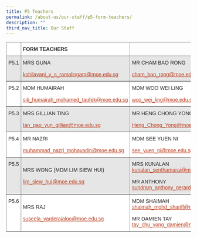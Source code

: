 ```yaml
---
title: P5 Teachers
permalink: /about-us/our-staff/p5-form-teachers/
description: ""
third_nav_title: Our Staff
---
```



<table style="border-collapse:collapse;border-spacing:0" class="tg"><thead><tr><th style="background-color:#FFF;border-color:inherit;border-style:solid;border-width:1px;color:#222;font-family:Arial, sans-serif;font-size:14px;font-weight:bold;overflow:hidden;padding:10px 5px;text-align:left;vertical-align:top;word-break:normal"></th><th style="background-color:#FFF;border-color:inherit;border-style:solid;border-width:1px;color:#222;font-family:Arial, sans-serif;font-size:14px;font-weight:bold;overflow:hidden;padding:10px 5px;text-align:left;vertical-align:top;word-break:normal">FORM TEACHERS</th><th style="border-color:inherit;border-style:solid;border-width:1px;font-family:Arial, sans-serif;font-size:14px;font-weight:normal;overflow:hidden;padding:10px 5px;text-align:left;vertical-align:top;word-break:normal"></th></tr></thead><tbody><tr><td style="background-color:#E6E6E6;border-color:inherit;border-style:solid;border-width:1px;color:#222;font-family:Arial, sans-serif;font-size:14px;overflow:hidden;padding:10px 5px;text-align:left;vertical-align:top;word-break:normal">P5.1</td><td style="background-color:#E6E6E6;border-color:inherit;border-style:solid;border-width:1px;color:#222;font-family:Arial, sans-serif;font-size:14px;overflow:hidden;padding:10px 5px;text-align:left;vertical-align:middle;word-break:normal">MRS GUNA<br><br><a href="mailto:kohilavani_v_s_ramalingam@moe.edu.sg"><span style="text-decoration:underline;color:#BC3A1A;background-color:transparent">kohilavani_v_s_ramalingam@moe.edu.sg</span></a></td><td style="background-color:#E6E6E6;border-color:inherit;border-style:solid;border-width:1px;color:#222;font-family:Arial, sans-serif;font-size:14px;overflow:hidden;padding:10px 5px;text-align:left;vertical-align:middle;word-break:normal">MR CHAM BAO RONG<br><br><a href="mailto:cham_bao_rong@moe.edu.sg"><span style="text-decoration:underline;color:#BC3A1A;background-color:transparent">cham_bao_rong@moe.edu.sg</span></a></td></tr><tr><td style="background-color:#FFF;border-color:inherit;border-style:solid;border-width:1px;color:#222;font-family:Arial, sans-serif;font-size:14px;overflow:hidden;padding:10px 5px;text-align:left;vertical-align:top;word-break:normal">P5.2</td><td style="background-color:#FFF;border-color:inherit;border-style:solid;border-width:1px;color:#222;font-family:Arial, sans-serif;font-size:14px;overflow:hidden;padding:10px 5px;text-align:left;vertical-align:middle;word-break:normal">MDM HUMAIRAH<br><br><a href="mailto:siti_humairah_mohamed_taufek@moe.edu.sg"><span style="text-decoration:underline;color:#BC3A1A;background-color:transparent">siti_humairah_mohamed_taufek@moe.edu.sg</span></a></td><td style="background-color:#FFF;border-color:inherit;border-style:solid;border-width:1px;color:#222;font-family:Arial, sans-serif;font-size:14px;overflow:hidden;padding:10px 5px;text-align:left;vertical-align:middle;word-break:normal">MDM WOO WEI LING<br><br><a href="mailto:woo_wei_ling@moe.edu.sg"><span style="text-decoration:underline;color:#BC3A1A;background-color:transparent">woo_wei_ling@moe.edu.sg</span></a></td></tr><tr><td style="background-color:#E6E6E6;border-color:inherit;border-style:solid;border-width:1px;color:#222;font-family:Arial, sans-serif;font-size:14px;overflow:hidden;padding:10px 5px;text-align:left;vertical-align:top;word-break:normal">P5.3</td><td style="background-color:#E6E6E6;border-color:inherit;border-style:solid;border-width:1px;color:#222;font-family:Arial, sans-serif;font-size:14px;overflow:hidden;padding:10px 5px;text-align:left;vertical-align:middle;word-break:normal">MRS GILLIAN TING<br><br><a href="mailto:tan_pao_yun_gillian@moe.edu.sg"><span style="text-decoration:underline;color:#BC3A1A;background-color:transparent">tan_pao_yun_gillian@moe.edu.sg</span></a></td><td style="background-color:#E6E6E6;border-color:inherit;border-style:solid;border-width:1px;color:#222;font-family:Arial, sans-serif;font-size:14px;overflow:hidden;padding:10px 5px;text-align:left;vertical-align:middle;word-break:normal">MR HENG CHONG YONG<br><br><a href="mailto:Heng_Chong_Yong@moe.edu.sg"><span style="text-decoration:underline;color:#BC3A1A;background-color:transparent">Heng_Chong_Yong@moe.edu.sg</span></a></td></tr><tr><td style="background-color:#FFF;border-color:inherit;border-style:solid;border-width:1px;color:#222;font-family:Arial, sans-serif;font-size:14px;overflow:hidden;padding:10px 5px;text-align:left;vertical-align:top;word-break:normal">P5.4</td><td style="background-color:#FFF;border-color:inherit;border-style:solid;border-width:1px;color:#222;font-family:Arial, sans-serif;font-size:14px;overflow:hidden;padding:10px 5px;text-align:left;vertical-align:middle;word-break:normal">MR NAZRI<br><br><a href="mailto:muhammad_nazri_mohayadin@moe.edu.sg"><span style="text-decoration:underline;color:#BC3A1A;background-color:transparent">muhammad_nazri_mohayadin@moe.edu.sg</span></a></td><td style="background-color:#FFF;border-color:inherit;border-style:solid;border-width:1px;color:#222;font-family:Arial, sans-serif;font-size:14px;overflow:hidden;padding:10px 5px;text-align:left;vertical-align:middle;word-break:normal">MDM SEE YUEN NI<br><br><a href="mailto:see_yuen_ni@moe.edu.sg"><span style="text-decoration:underline;color:#BC3A1A;background-color:transparent">see_yuen_ni@moe.edu.sg</span></a></td></tr><tr><td style="background-color:#E6E6E6;border-color:inherit;border-style:solid;border-width:1px;color:#222;font-family:Arial, sans-serif;font-size:14px;overflow:hidden;padding:10px 5px;text-align:left;vertical-align:top;word-break:normal">P5.5</td><td style="background-color:#E6E6E6;border-color:inherit;border-style:solid;border-width:1px;color:#222;font-family:Arial, sans-serif;font-size:14px;overflow:hidden;padding:10px 5px;text-align:left;vertical-align:middle;word-break:normal">MRS WONG (MDM LIM SIEW HUI)<br><br><a href="mailto:lim_siew_hui@moe.edu.sg"><span style="text-decoration:underline;color:#BC3A1A;background-color:transparent">lim_siew_hui@moe.edu.sg</span></a></td><td style="background-color:#E6E6E6;border-color:inherit;border-style:solid;border-width:1px;color:#222;font-family:Arial, sans-serif;font-size:14px;overflow:hidden;padding:10px 5px;text-align:left;vertical-align:middle;word-break:normal">MRS KUNALAN<br><a href="mailto:kunalan_senthamarai@moe.edu.sg" target="_blank" rel="noopener noreferrer"><span style="text-decoration:underline;color:#BC3A1A;background-color:transparent">kunalan_senthamarai@moe.edu.sg</span></a><br><br>MR ANTHONY<br><a href="mailto:sundram_anthony_gerard@moe.edu.sg" target="_blank" rel="noopener noreferrer"><span style="text-decoration:underline;color:#BC3A1A;background-color:transparent">sundram_anthony_gerard@moe.edu.sg</span></a></td></tr><tr><td style="background-color:#FFF;border-color:inherit;border-style:solid;border-width:1px;color:#222;font-family:Arial, sans-serif;font-size:14px;overflow:hidden;padding:10px 5px;text-align:left;vertical-align:top;word-break:normal">P5.6</td><td style="background-color:#FFF;border-color:inherit;border-style:solid;border-width:1px;color:#222;font-family:Arial, sans-serif;font-size:14px;overflow:hidden;padding:10px 5px;text-align:left;vertical-align:middle;word-break:normal">MRS RAJ<br><br><a href="mailto:suseela_varderajaloo@moe.edu.sg"><span style="text-decoration:underline;color:#BC3A1A;background-color:transparent">suseela_varderajaloo@moe.edu.sg</span></a></td><td style="background-color:#FFF;border-color:inherit;border-style:solid;border-width:1px;color:#222;font-family:Arial, sans-serif;font-size:14px;overflow:hidden;padding:10px 5px;text-align:left;vertical-align:middle;word-break:normal">MDM SHAIMAH<br><a href="mailto:shaimah_mohd_shariff@moe.edu.sg" target="_blank" rel="noopener noreferrer"><span style="text-decoration:underline;color:#BC3A1A;background-color:transparent">shaimah_mohd_shariff@moe.edu.sg</span></a><br><br>MR DAMIEN TAY<br><a href="mailto:tay_chu_yong_damien@moe.edu.sg" target="_blank" rel="noopener noreferrer"><span style="text-decoration:underline;color:#BC3A1A;background-color:transparent">tay_chu_yong_damien@moe.edu.sg</span></a></td></tr></tbody></table>
